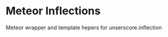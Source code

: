 Meteor Inflections
==================

Meteor wrapper and template hepers for unserscore.inflection
